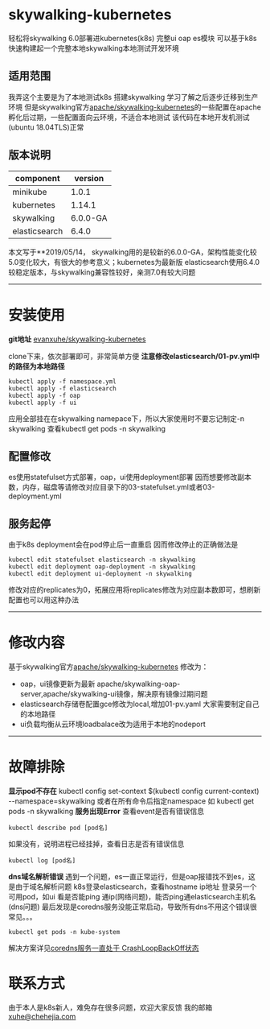 # skywalking-kubernetes
轻松将skywalking 6.0部署进kubernetes(k8s) 
完整ui oap es模块 可以基于k8s快速构建起一个完整本地skywalking本地测试开发环境
## 适用范围
我弄这个主要是为了本地测试k8s 搭建skywalking 学习了解之后逐步迁移到生产环境
但是skywalking官方[apache/skywalking-kubernetes](https://github.com/apache/skywalking-kubernetes)的一些配置在apache孵化后过期，一些配置面向云环境，不适合本地测试
该代码在本地开发机测试(ubuntu 18.04TLS)正常
## 版本说明
|component  | version |
|--|--|
| minikube | 1.0.1 |
| kubernetes |1.14.1|
| skywalking |6.0.0-GA|
| elasticsearch | 6.4.0 |


本文写于**2019/05/14，
skywalking用的是较新的6.0.0-GA，架构性能变化较5.0变化较大，有很大的参考意义；kubernetes为最新版
elasticsearch使用6.4.0较稳定版本，与skywalking兼容性较好，亲测7.0有较大问题

-------------
# 安装使用
**git地址**
[evanxuhe/skywalking-kubernetes](https://github.com/evanxuhe/skywalking-kubernetes)

clone下来，依次部署即可，非常简单方便
**注意修改elasticsearch/01-pv.yml中的路径为本地路径**

    kubectl apply -f namespace.yml
    kubectl apply -f elasticsearch
    kubectl apply -f oap
    kubectl apply -f ui

应用全部挂在在skywalking namepace下，所以大家使用时不要忘记制定-n skywalking
查看kubectl get pods -n skywalking
## 配置修改
es使用statefulset方式部署，oap，ui使用deployment部署
因而想要修改副本数，内存，磁盘等请修改对应目录下的03-statefulset.yml或者03-deployment.yml
## 服务起停
由于k8s deployment会在pod停止后一直重启
因而修改停止的正确做法是 

    kubectl edit statefulset elasticsearch -n skywalking
    kubectl edit deployment oap-deployment -n skywalking
    kubectl edit deployment ui-deployment -n skywalking

修改对应的replicates为0，拓展应用将replicates修改为对应副本数即可，想刷新配置也可以用这种办法

----
# 修改内容
基于skywalking官方[apache/skywalking-kubernetes](https://github.com/apache/skywalking-kubernetes)
修改为：

 - oap，ui镜像更新为最新 apache/skywalking-oap-server,apache/skywalking-ui镜像，解决原有镜像过期问题
 - elasticsearch存储卷配置gce修改为local,增加01-pv.yaml 大家需要制定自己的本地路径
 - ui负载均衡从云环境loadbalace改为适用于本地的nodeport
---
# 故障排除
**显示pod不存在**
kubectl config set-context $(kubectl config current-context)  --namespace=skywalking
或者在所有命令后指定namespace  如 kubectl get pods -n skywalking
**服务出现Error**
查看event是否有错误信息

    kubectl describe pod [pod名]

 
如果没有，说明进程已经挂掉，查看日志是否有错误信息

    kubectl log [pod名]
**dns域名解析错误**
遇到一个问题，es一直正常运行，但是oap报错找不到es，这是由于域名解析问题
k8s登录elasticsearch，查看hostname ip地址
登录另一个可用pod，如ui 看是否能ping 通ip(网络问题)，能否ping通elasticsearch主机名(dns问题)
最后发现是coredns服务没能正常启动，导致所有dns不用这个错误很常见。。。

    kubectl get pods -n kube-system
解决方案详见[coredns服务一直处于 CrashLoopBackOff状态]( https://blog.csdn.net/evanxuhe/article/details/90210764)
# 联系方式
由于本人是k8s新人，难免存在很多问题，欢迎大家反馈
我的邮箱 xuhe@chehejia.com